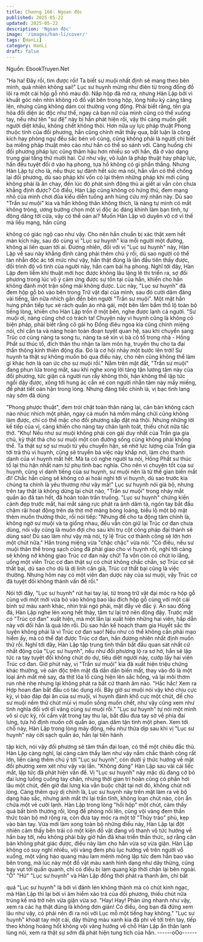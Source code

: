 ```yaml
---
title: Chương 166: Ngoan độc
published: 2025-05-22
updated: 2025-05-22
description: 'Ngoan độc'
image: '/images/han-li/cover/'
tags: [HanLi]
category: HanLi
draft: false
---
```


Nguồn: EbookTruyen.Net

"Ha ha! Đây rồi, tìm được rồi! Ta biết sư muội nhất định sẽ mang
theo bên mình, quả nhiên không sai!" Lục sư huynh mừng như
điên từ trong đống đồ lôi ra một cái hộp gỗ nhỏ màu đỏ.
Nắp hộp đã mở ra, nhưng Hàn Lập bởi vì khuất góc nên nhìn
không rõ đồ vật bên trong hộp, lòng hiếu kỳ càng tăng lên, nhưng
cũng không dám coi thường vọng động.
Phải biết rằng, tên gia hỏa đối diện ác độc như thế, ngay cả bạn
nữ của mình cũng có thể xuống tay, nếu như tên "sư đệ" này bị
hắn phát hiện rồi, vậy thì càng muốn giết người diệt khẩu, không
chết không thôi.
Hơn nữa uy lực pháp thuật Phong thuộc tính của đối phương,
hắn cũng chính mắt thấy qua, bất luận là công kích hay phòng
ngự đều sắc bén vô cùng, cũng không phải là người chỉ biết ba
miếng pháp thuật mèo cào như hắn có thể so sánh với. Càng
huống chi đối phương pháp lực cũng thâm hậu hơn nhiều so với
hắn, đã ở vào dạng trung giai tầng thứ mười hai. Cứ như vậy, vô
luận là pháp thuật hay pháp lực, hắn đều tuyệt đối ở vào hạ
phong, tựa hồ không có gì phần thắng.
Nhưng Hàn Lập tự cho là, nếu thực sự đánh hết sức mà nói, hắn
vẫn có thể chống lại đối phương, dù sao pháp khí vốn có lại thêm
những pháp khí mới cũng không phải là ăn chay, đến lúc đó phát
sinh động thủ ai giết ai vẫn còn chưa khẳng định được?
Có điều, Hàn Lập cũng không có hứng thú, đem mạng nhỏ của
mình chơi đùa kiểu diễn tuồng anh hùng cứu mỹ nhân này. Dù
sao "Trần sư muội" kia và hắn không thân không thích, là nàng tự
mình có mắt không tròng, ương bướng chọn một vị độc ác đáng
khinh làm bạn tình, tự động dâng tới cửa, vậy có thể oán ai?
Muốn Hàn Lập vô duyên vô cớ vì thế mà liều mạng, hắn cũng

không có giác ngộ cao như vậy.
Cho nên hắn chuẩn bị xác thật xem hết màn kịch này, sau đó
cùng vị "Lục sư huynh" kia mỗi người một đường, không ai liên
quan tới ai. Đương nhiên, đối với vị "Lục sư huynh" này, Hàn Lập
về sau này khẳng định càng phải thêm chú ý rồi, dù sao người có
thể tàn nhẫn độc ác tới mức như vậy, hắn thật đúng là lần đầu
tiên thấy được, đối trình độ vô tình của người này, hắn cam bái hạ
phong.
Nghĩ tới đây, Hàn Lập đem liễm khí thuật mới học được không lâu
lặng lẽ thi triển ra, sợ đối phương trong lúc vô ý cảm ứng được sự
tồn tại của hắn, khiến cho hắn không đánh một trận sống mái
không được.
Lúc này, "Lục sư huynh" đã đem hộp gỗ bỏ vào bên trong Trữ vật
đại của mình, sau đó cười dâm đãng vài tiếng, lần nữa nhích gần
đến bên người "Trần sư muội".
Một mặt hắn hưng phấn tiếp tục xé rách quần áo nhà gái, một bên
lầm bầm thổ lộ toàn bộ tiếng lòng, khiến cho Hàn Lập trốn ở một
bên, nghe được lạnh cả người.
"Sư muội ơi, nàng cũng chớ có trách ta! Chuyện này vi huynh
cũng là không có biện pháp, phải biết rằng cô gái họ Đổng điêu
ngoa kia cũng chính miệng nói, chỉ cần ta và nàng hoàn toàn
đoạn tuyệt quan hệ, sau khi chuyển sang Trúc cơ cùng nàng ta
song tu, nàng ta sẽ xin vị bà cô tổ trong nhà - Hồng Phất sư thúc
tổ, đích thân thu nhận ta làm môn hạ, truyền thụ cho ta đại thần
thông kinh thiên động địa. Đó là cơ hội nhảy một bước lên trời! Sư
huynh ta thật sự không muốn bỏ qua điều này, cho nên cũng
không thể làm gì khác hơn là oan ức cho sư muội rồi."
Nằm trên mặt đất, "Trần sư muội" đang phun lửa trong mắt, sau
khi nghe xong lời táng tận lương tâm này của đối phương, tức
giận cả người run rẩy không thôi, hận không thể lập tức ngồi dậy
được, xông tới hung ác cắn xé con người nhẫn tâm này mấy
miếng, để phát tiết oán hận trong lòng.
Nhưng đáng tiếc chính là, vị bạc tình lang này sớm đã dùng

"Phong phược thuật", đem trói chặt toàn thân nàng lại, căn bản
không cách nào nhúc nhích một phân, ngay cả muốn há mồm
mắng chửi cũng không làm được, chỉ có thể mặc cho đối phương
sắp đặt mà thôi.
Nhưng những lời kế tiếp của vị, càng khiến cho nàng tay chân
lạnh toát, thiếu chút nữa tắc thở.
"Khụ! Nếu như sư muội không phải con gái duy nhất của Trần gia
gia chủ, kỳ thật thả cho sư muội một con đường sống cũng không
phải không thể. Ta thật sự sợ sư muội từ yêu chuyển hận, sẽ nhờ
lực lượng của Trần gia tới trả thù vi huynh, cũng sẽ truyền bá việc
này khắp nơi, làm cho thanh danh của vi huynh mất hết. Mà ta có
nghe người ta nói, Hồng Phất sư thúc tổ lại thù hận nhất nam tử
phụ tình bạc nghĩa. Cho nên vì chuyện tốt của sư huynh, cũng vì
danh tiếng của sư huynh, sư muội nên là từ thế gian biến mất đi!
Chắc hẳn cũng sẽ không có ai hoài nghi tới vi huynh, dù sao trước
kia chúng ta chính là yêu thương như vậy mà!" Lục sư huynh nói
giả bộ, nhưng trên tay thật là không dừng lại chút nào, "Trần sư
muội" trong nháy mắt quần áo đã tan hết, đã hoàn toàn trần
truồng.
"Lục sư huynh" chứng kiến cảnh đẹp trước mắt, hai mắt sáng rực
phát ra ánh dâm tà, ngón tay bắt đầu chậm rãi hoạt động trên da
thịt mỡ màng bóng loáng, biểu lộ một bộ mặt thèm muốn thưởng
thức, rồi nói tiếp:
"Nhưng để cho ta động tâm chính là, không ngờ sư muội và ta
giống nhau, đều vẫn còn giữ lại Trúc cơ đan chưa dùng, nói vậy
cũng là muốn đợi cho sau khi trụ cột công pháp đại thành sẽ dùng
sao! Dù sao làm như vậy mà nói, tỷ lệ Trúc cơ thành công sẽ lớn
hơn một chút nữa." Hắn trong miệng vừa "chậc chậc" vừa nói.
"Có điều, nếu sư muội thân thể trong sạch cũng đã phải giao cho
vi huynh rồi, nghĩ tới càng sẽ không nỡ không giao Trúc cơ đan
này chứ! Ta vốn còn có chút lo lắng, uống một viên Trúc cơ đan
thật sự có chút không chắc chắn, sợ Trúc cơ sẽ thất bại, dù sao
cho dù là dị linh căn giả, Trúc cơ thất bại cũng là việc thường.
Nhưng hôm nay có một viên đan dược này của sư muội, vậy Trúc
cơ đã tuyệt đối không thành vấn đề rồi."

Nói tới đây, "Lục sư huynh" rút hai tay lại, từ trong trữ vật đại móc
ra hộp gỗ cùng với một mới vừa bỏ vào không bao lâu đích hộp
gỗ cùng với một cái bình sứ màu xanh khác, nhìn trái ngó phải,
mặt đầy vẻ đắc ý.
Ẩn sau đống đá, Hàn Lập nghe lén xong hết thảy, tâm tư lại trở
nên động đậy.
Trước mắt có "Trúc cơ đan" xuất hiện, mà một lần lại xuất hiện
những hai viên, hấp dẫn này với đối hắn là quá lớn rồi.
Dù sao hắn kế hoạch tham gia Huyết sắc thí luyện không phải là
vì Trúc cơ đan sao! Nếu như có thể không cần phải mạo hiểm ấy,
mà có thể đạt được Trúc cơ đan, hắn đương nhiên nhất định
muốn thử rồi.
Nghĩ tới đây, Hàn Lập tập trung tinh thần bắt đầu quan sát nhất
cử nhất động của "Lục sư huynh", nếu như đối phương lộ ra sơ
hở, hắn sẽ lập tức ra tay tuyệt đối không chút do dự, tiêu diệt
người này, cướp lấy hai viên Trúc cơ đan.
Giờ phút này, vị "Trần sư muội" kia đã xuất hiện triệu chứng khác
thường, vẻ oán độc trên mặt đã dần dần biến mất, thay vào đó là
một loại ánh mắt mê say, da thịt lõa lồ cũng hiện lên sắc hồng, vả
lại môi thơm run nhè nhẹ nhưng lại không phát ra bất cứ thanh
âm nào.
"Hắc hắc! Xem ra Hợp hoan đan bắt đầu có tác dụng rồi. Bây giờ
sư muội nói vậy khó chịu cực kỳ, vì báo đáp đại ân của sư muội,
vi huynh đành khổ cực một chút, để cho sư muội nếm thử chút
mùi vị muốn sống muốn chết, như vậy cũng xem như tình nghĩa
đối với dĩ vãng cùng sư muội rồi."
"Lục sư huynh" tự nói một mình vô sỉ cực kỳ, rồi cầm vật trong tay
thu lại, bắt đầu đưa tay sờ về phía đai lưng, tựa hồ định muốn cởi
quần áo, gian dâm tận tình một phen.
Xem tới chỗ này, Hàn Lập trong lòng máy động, nếu như thừa dịp
sau khi vị "Lục sư huynh" này cởi sạch quần áo, hắn lại tiến hành

tập kích, nói vậy đối phương sẽ tâm thần đại loạn, có thể một
chiêu đắc thủ.
Hàn Lập càng nghĩ, lại càng cảm thấy làm như vậy nắm chắc
thành công rất lớn, liền càng thêm chú ý tới "Lục sư huynh", còn
dưới ý thức hướng về mặt đối phương xem xét như vậy vài lần.
"Không đúng"
Hàn Lập sau vài cái liếc mắt, lập tức đã phát hiện vấn đề.
Vị "Lục sư huynh" này mặc dù đang cở bỏ đai lưng luống cuống
tay chân, nhưng thời gian trì hoãn cũng có phần hơi lâu một chút,
đến giờ đai lưng kia vẫn buộc chặt tại nơi đó, không chút nới lỏng.
Càng thêm quỷ dị chính là, Lục sư huynh này trên mặt làm ra vẻ
bộ dạng háo sắc, nhưng ánh mắt thì lại trấn tĩnh, không loạn chút
nào, còn ẩn chứa một vẻ cười lạnh.
Hàn Lập trong lòng "hồi hộp" một chút, cảm thấy quá bất bình
thường rồi, lòng đề phòng nổi lên, cũng vội vàng đem thần thức
toàn bộ mở rộng ra, còn đưa tay móc ra một tờ "Thủy tráo" phù,
kẹp vào bàn tay.
Vừa mới làm xong toàn bộ những điều này, Hàn Lập lại đột nhiên
cảm thấy bên trái có một kiện đồ vật đang vô thanh vô tức hướng
về hắn bay tới, nếu không phải bây giờ hắn đã khai triển thần
thức, sợ rằng căn bản không phát giác được, điều này làm cho
hắn vừa sợ vừa giận.
Hàn Lập không có suy nghĩ nhiều, vội vàng đem phù lục hướng
về trên người vỗ xuống, một vầng hào quang màu lam mênh
mông lập tức đem hắn bao vào bên trong, mà lúc này một đồ vật
màu xanh hình dạng như dây thừng, cũng bay vụt tới quấn
quanh, chỉ có điều bị lam quang kịp thời chặn lại bên ngoài.
"Ồ"
"Hừ"
"Lục sư huynh" và Hàn Lập đồng thời phát ra thanh âm, chỉ bất

quá "Lục sư huynh" là bởi vì đánh lén không thành mà có chút
kinh ngạc, mà Hàn Lập thì lại bởi vì âm hiểm xảo trá của đối
phương, thiếu chút nữa trúng kế mà trở nên vừa giận vừa sợ.
"Hay! Hay! Phản ứng nhanh như vậy, xem ra các hạ thật đúng là
không đơn giản! Có điều, ông bạn đã đứng xem lâu như vậy, có
phải nên đi ra nói với Lục mỗ một tiếng hay không." "Lục sư
huynh" khoát tay một cái, dây thừng màu xanh kia đã phi về tới
trên tay, tiếp theo không hoảng hốt không vội vàng hướng về chỗ
Hàn Lập ẩn thân lạnh lùng nói, xem ra thật sự sớm đã phát hiện
tung tích của hắn.
------oOo------
